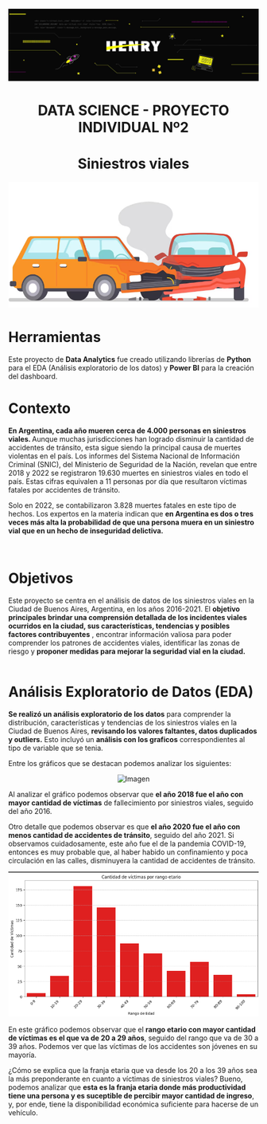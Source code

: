 ![Banner](https://github.com/OctavioAlvarez1/proyecto-individual-1-Soy-Henry/blob/main/Images/henry.jfif)
<h1 align="center">DATA SCIENCE - PROYECTO INDIVIDUAL Nº2</h1>
<h1 align="center">Siniestros viales</h1>

<p align="center">
  <img src="https://github.com/OctavioAlvarez1/PI_DA-Soy-Henry/blob/main/Images/siniestro.png" alt="Imagen">
</p>

<h1>Herramientas</h1>
Este proyecto de <strong>Data Analytics</strong> fue creado utilizando librerías de <strong>Python</strong> para el EDA (Análisis exploratorio de los datos) y <strong>Power BI</strong>  para la creación del dashboard.
<br>
<h1>Contexto</h1>
<p><strong>En Argentina, cada año mueren cerca de 4.000 personas en siniestros viales. </strong>Aunque muchas jurisdicciones han logrado disminuir la cantidad de accidentes de tránsito, esta sigue siendo la principal causa de muertes violentas en el país. Los informes del Sistema Nacional de Información Criminal (SNIC), del Ministerio de Seguridad de la Nación, revelan que entre 2018 y 2022 se registraron 19.630 muertes en siniestros viales en todo el país. Estas cifras equivalen a 11 personas por día que resultaron víctimas fatales por accidentes de tránsito.</p>

<p>Solo en 2022, se contabilizaron 3.828 muertes fatales en este tipo de hechos. Los expertos en la materia indican que <strong>en Argentina es dos o tres veces más alta la probabilidad de que una persona muera en un siniestro vial que en un hecho de inseguridad delictiva.</strong></p>
<br>
<h1>Objetivos</h1>
Este proyecto se centra en el análisis de datos de los siniestros viales en la Ciudad de Buenos Aires, Argentina, en los años 2016-2021. El <strong>objetivo principales brindar una comprensión detallada de los incidentes viales ocurridos en la ciudad, sus características, tendencias y posibles factores contribuyentes</strong> , encontrar información valiosa para poder comprender los patrones de accidentes viales, identificar las zonas de riesgo y <strong>proponer medidas para mejorar la seguridad vial en la ciudad.</strong> 
<br>
<br>
<h1>Análisis Exploratorio de Datos (EDA)</h1>
<strong>Se realizó un análisis exploratorio de los datos</strong> para comprender la distribución, características y tendencias de los siniestros viales en la Ciudad de Buenos Aires, <strong>revisando los valores faltantes, datos duplicados y outliers.</strong> Esto incluyó un <strong>análisis con los graficos</strong> correspondientes al tipo de variable que se tenia.

<p>Entre los gráficos que se destacan podemos analizar los siguientes:</p>

<p align="center">
  <img src="https://github.com/OctavioAlvarez1/PI_DA-Soy-Henry/blob/main/Images/victimas_año.png" alt="Imagen">
</p>
<p>Al analizar el gráfico podemos observar que <strong>el año 2018 fue el año con mayor cantidad de víctimas</strong> de fallecimiento por siniestros viales, seguido del año 2016. </p>

<p>Otro detalle que podemos observar es que <strong>el año 2020 fue el año con menos cantidad de accidentes de tránsito</strong>, seguido del año 2021. Si observamos cuidadosamente, este año fue el de la pandemia COVID-19, entonces es muy probable que, al haber habido un confinamiento y poca circulación en las calles, disminuyera la cantidad de accidentes de tránsito. </p>

<p align="center">
  <img src="https://github.com/OctavioAlvarez1/PI_DA-Soy-Henry/blob/main/Images/victimas_edad.png" alt="Imagen">
</p>

<p>En este gráfico podemos observar que el <strong>rango etario con mayor cantidad de víctimas es el que va de 20 a 29 años</strong>, seguido del rango que va de 30 a 39 años. Podemos ver que las víctimas de los accidentes son jóvenes en su mayoría. </p>

<p >¿Cómo se explica que la franja etaria que va desde los 20 a los 39 años sea la más preponderante en cuanto a víctimas de siniestros viales? Bueno, podemos analizar que <strong>esta es la franja etaria donde más productividad tiene una persona y es suceptible de percibir mayor cantidad de ingreso</strong>, y, por ende, tiene la disponibilidad económica suficiente para hacerse de un vehículo.</p>
